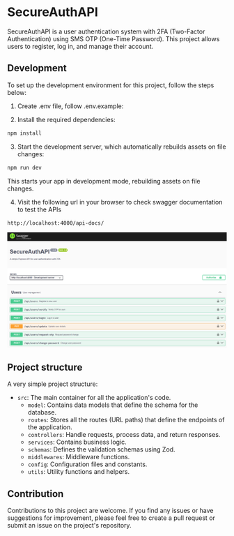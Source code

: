 # SecureAuthAPI

SecureAuthAPI is a user authentication system with 2FA (Two-Factor Authentication) using SMS OTP (One-Time Password). This project allows users to register, log in, and manage their account.

## Development

To set up the development environment for this project, follow the steps below:

1. Create .env file, follow .env.example:

2. Install the required dependencies:

```sh
npm install
```

3. Start the development server, which automatically rebuilds assets on file changes:

```sh
npm run dev
```

This starts your app in development mode, rebuilding assets on file changes.

4. Visit the following url in your browser to check swagger documentation to test the APIs

```sh
http://localhost:4000/api-docs/
```

![usage example](https://github.com/taheroo/2fa-authentication/blob/main/docs.png)

## Project structure

A very simple project structure:

- `src`: The main container for all the application's code.
  - `model`: Contains data models that define the schema for the database.
  - `routes`: Stores all the routes (URL paths) that define the endpoints of the application.
  - `controllers`: Handle requests, process data, and return responses.
  - `services`: Contains business logic.
  - `schemas`: Defines the validation schemas using Zod.
  - `middlewares`: Middleware functions.
  - `config`: Configuration files and constants.
  - `utils`: Utility functions and helpers.

## Contribution

Contributions to this project are welcome. If you find any issues or have suggestions for improvement, please feel free to create a pull request or submit an issue on the project's repository.

